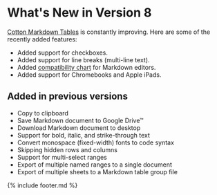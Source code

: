 ---
---
# What's New in Version 8

[Cotton Markdown Tables](https://m.pffy.dev/cotton) is constantly improving. Here are some of the recently added features:

  * Added support for checkboxes.
  * Added support for line breaks (multi-line text).
  * Added [compatibility chart](https://github.com/pffy/markdown-table#compatibility) for Markdown editors.
  * Added support for Chromebooks and Apple iPads.

## Added in previous versions
  * Copy to clipboard
  * Save Markdown document to Google Drive™
  * Download Markdown document to desktop
  * Support for bold, italic, and strike-through text
  * Convert monospace (fixed-width) fonts to code syntax
  * Skipping hidden rows and columns
  * Support for multi-select ranges
  * Export of multiple named ranges to a single document
  * Export of multiple sheets to a Markdown table group file

{% include footer.md %}
